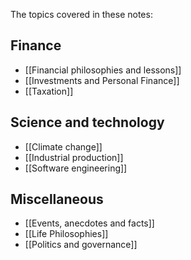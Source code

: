 The topics covered in these notes:

## Finance
- [[Financial philosophies and lessons]]
- [[Investments and Personal Finance]]
- [[Taxation]]

## Science and technology
- [[Climate change]]
- [[Industrial production]]
- [[Software engineering]]

## Miscellaneous
- [[Events, anecdotes and facts]]
- [[Life Philosophies]]
- [[Politics and governance]]